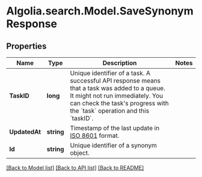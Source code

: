 # Algolia.search.Model.SaveSynonymResponse

## Properties

Name | Type | Description | Notes
------------ | ------------- | ------------- | -------------
**TaskID** | **long** | Unique identifier of a task. A successful API response means that a task was added to a queue. It might not run immediately. You can check the task&#39;s progress with the &#x60;task&#x60; operation and this &#x60;taskID&#x60;.  | 
**UpdatedAt** | **string** | Timestamp of the last update in [ISO 8601](https://wikipedia.org/wiki/ISO_8601) format. | 
**Id** | **string** | Unique identifier of a synonym object. | 

[[Back to Model list]](../README.md#documentation-for-models) [[Back to API list]](../README.md#documentation-for-api-endpoints) [[Back to README]](../README.md)

